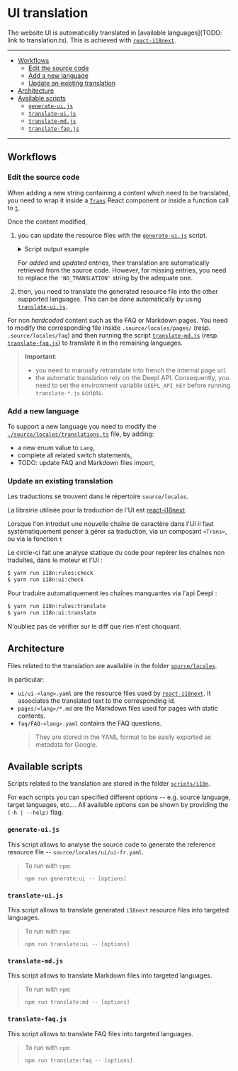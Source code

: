 # UI translation

The website UI is automatically translated in [available languages](TODO: link
to translation.ts). This is achieved with
[`react-i18next`](https://react.i18next.com/).

---

<!-- vim-markdown-toc GitLab -->

* [Workflows](#workflows)
    * [Edit the source code](#edit-the-source-code)
    * [Add a new language](#add-a-new-language)
    * [Update an existing translation](#update-an-existing-translation)
* [Architecture](#architecture)
* [Available scripts](#available-scripts)
    * [`generate-ui.js`](#generate-uijs)
    * [`translate-ui.js`](#translate-uijs)
    * [`translate-md.js`](#translate-mdjs)
    * [`translate-faq.js`](#translate-faqjs)

<!-- vim-markdown-toc -->

---

## Workflows

### Edit the source code

When adding a new string containing a content which need to be translated,
you need to wrap it inside a [`Trans`](https://react.i18next.com/latest/trans-component) React component
or inside a function call to [`t`](https://react.i18next.com/latest/usetranslation-hook).

Once the content modified,

1. you can update the resource files with the [`generate-ui.js`](#generate-ui.js) script.
    <details>
    <summary>Script output example</summary>

    ```
    > npm run generate:ui

    > nosgestesclimat-site@2.1.0 generate:ui
    > node scripts/i18n/generate-ui.js

    Static analysis of the source code...
    Adding missing entries...
    + Added 2 translations:
        Cacher l'objectif
        catégorie complétée
    ~ Updated 1 translations:
        components.stats.StatsContent.enSavoirPlus
    - Missing 2 translations:
        components.conversation.select.NumberedMosaic.choixAFaire
        components.conversation.select.NumberedMosaic.choixEnTrop
    Writting resources in /home/emile/Projects/datagir/nosgestesclimat-site/source/locales/ui/ui-fr.json...

    ```
    </details>

    For _added_ and _updated_ entries, their translation are automatically
    retrieved from the source code. However, for missing entries, you need
    to replace the `'NO_TRANSLATION'` string by the adequate one.

2. then, you need to translate the generated resource file into the other supported languages.
This can be done automatically by using [`translate-ui.js`](#translate-ui.js).

For non _hardcoded_ content such as the FAQ or Markdown pages.
You need to modify the corresponding file inside `.source/locales/pages/` (resp. `.source/locales/faq`)
and then running the script [`translate-md.js`](#translate-md.js) (resp. [`translate-faq.js`](#translate-faq.js))
to translate it in the remaining languages.

> **Important**:
>
> - you need to manually retranslate into french the internal page url.
> - the automatic translation rely on the Deepl API. Consequently, you need
>   to set the environment variable `DEEPL_API_KEY` before running
>   `translate-*.js` scripts.

### Add a new language

To support a new language you need to modify the [`./source/locales/translations.ts`]()
file, by adding:

* a new enum value to `Lang`,
* complete all related switch statements,
* TODO:  update FAQ and Markdown files import,

### Update an existing translation

Les traductions se trouvent dans le répertoire `source/locales`.

La librairie utilisée pour la traduction de l'UI est
[react-i18next](https://react.i18next.com/).

Lorsque l'on introduit une nouvelle chaîne de caractère dans l'UI il faut
systématiquement penser à gérer sa traduction, via un composant `<Trans>`,
ou via la fonction `t`

Le circle-ci fait une analyse statique du code pour repérer les chaînes non
traduites, dans le moteur et l'UI :

```sh
$ yarn run i18n:rules:check
$ yarn run i18n:ui:check
```

Pour traduire automatiquement les chaînes manquantes via l'api Deepl :

```sh
$ yarn run i18n:rules:translate
$ yarn run i18n:ui:translate
```

N'oubliez pas de vérifier sur le diff que rien n'est choquant.

## Architecture

Files related to the translation are available in the folder
[`source/locales`](https://github.com/datagir/nosgestesclimat-site/tree/master/source/locales).

In particular:

- `ui/ui-<lang>.yaml` are the resource files used by [`react-i18next`](https://react.i18next.com/).
    It associates the translated text to the corresponding id.
- `pages/<lang>/*.md` are the Markdown files used for pages with static contents.
- `faq/FAQ-<lang>.yaml` contains the FAQ questions.
  > They are stored in the YAML format to be easily exported as metadata for Google.

## Available scripts

Scripts related to the translation are stored in the folder
[`scripts/i18n`](https://github.com/datagir/nosgestesclimat-site/tree/master/scripts/i18n).

For each scripts you can specified different options -- e.g. source language,
target languages, etc....
All available options can be shown by providing the `(-h | --help)` flag.

### `generate-ui.js`

This script allows to analyse the source code to generate the reference
resource file -- `source/locales/ui/ui-fr.yaml`.

>   To run with `npm`:
>
>   ```
>   npm run generate:ui -- [options]
>   ```

### `translate-ui.js`

This script allows to translate generated `i18next` resource files into
targeted languages.

>   To run with `npm`:
>
>   ```
>   npm run translate:ui -- [options]
>   ```

### `translate-md.js`

This script allows to translate Markdown files into targeted languages.

>   To run with `npm`:
>
>   ```
>   npm run translate:md -- [options]
>   ```

### `translate-faq.js`

This script allows to translate FAQ files into targeted languages.

>   To run with `npm`:
>
>   ```
>   npm run translate:faq -- [options]
>   ```
